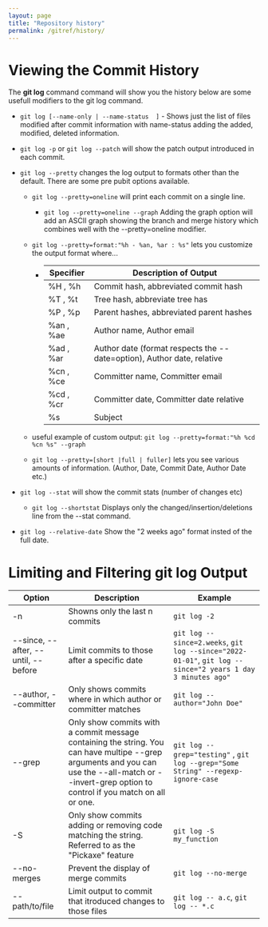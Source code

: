 ```yaml
---
layout: page
title: "Repository history"
permalink: /gitref/history/
---
```


# Viewing the Commit History

The **git log** command command will show you the history below are some usefull modifiers to the git log command.

* `git log [--name-only | --name-status  ]` - Shows just the list of files modified after commit information with name-status adding the added, modified, deleted information.

* `git log -p` or `git log --patch` will show the patch output introduced in each commit.

* `git log --pretty` changes the log output to formats other than the default.  There are some pre pubit options available.

    * `git log --pretty=oneline` will print each commit on a single line.

        * `git log --pretty=oneline --graph` Adding the graph option will add an ASCII graph showing the branch and merge history which combines well with the --pretty=oneline modifier.

    * `git log --pretty=format:"%h - %an, %ar : %s"` lets you customize the output format where...

        * | Specifier | Description of Output|
          | --------- | -------------------- |
          | %H , %h| Commit hash, abbreviated commit hash |
          | %T , %t | Tree hash, abbreviate tree has | 
          | %P , %p | Parent hashes, abbreviated parent hashes |
          | %an , %ae | Author name, Author email |
          | %ad , %ar | Author date (format respects the --date=option), Author date, relative |
          | %cn , %ce | Committer name, Committer email |
          | %cd , %cr | Committer date, Committer date relative |
          | %s | Subject |

    *  useful example of custom output: `git log --pretty=format:"%h %cd %cn %s" --graph`

    * `git log --pretty=[short |full | fuller]` lets you see various amounts of information. (Author, Date, Commit Date, Author Date etc.)

* `git log --stat` will show the commit stats (number of changes etc)
    * `git log --shortstat` Displays only the changed/insertion/deletions line from the --stat command.

* `git log --relative-date` Show the "2 weeks ago" format insted of the full date.

[comment]: <> (TODO: What is a tree hash?)
[comment]: <> (TODO: Make a pass over this section and see if there is a better way to orgnize it.)
[comment]: <> (TODO: Some of the tables on this page are not adjusting to page witdth see if you can fix that in Jekyll options)
[comment]: <> (TODO: Clarify how to distinguish between a merge commit and a regular commit)

# Limiting and Filtering git log Output

| Option | Description | Example |
| ------ | ----------- | ------- |
| -n | Showns only the last n commits | `git log -2`|
| --since, --after, --until, --before | Limit commits to those after a specific date | `git log --since=2.weeks`, `git log --since="2022-01-01"`,  `git log --since="2 years 1 day 3 minutes ago"`|
| --author, --committer | Only shows commits where in which author or committer matches | `git log --author="John Doe"` |
| --grep | Only show commits with a commit message containing the string.  You can have multipe --grep arguments and you can use the --all-match or --invert-grep option to control if you match on all or one. | `git log --grep="testing"` ,  `git log --grep="Some String" --regexp-ignore-case` |
| -S | Only show commits adding or removing code matching the string.  Referred to as the "Pickaxe" feature | `git log -S my_function` |
| --no-merges | Prevent the display of merge commits | `git log --no-merge` |
| -- path/to/file | Limit output to commit that itroduced changes to those files | `git log -- a.c`, `git log -- *.c`|